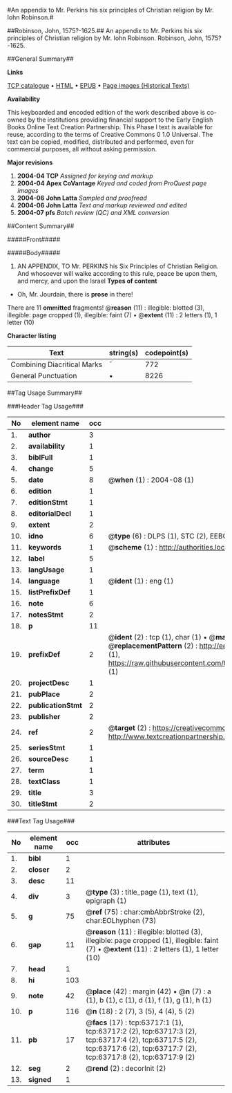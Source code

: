 #An appendix to Mr. Perkins his six principles of Christian religion by Mr. Iohn Robinson.#

##Robinson, John, 1575?-1625.##
An appendix to Mr. Perkins his six principles of Christian religion by Mr. Iohn Robinson.
Robinson, John, 1575?-1625.

##General Summary##

**Links**

[TCP catalogue](http://www.ota.ox.ac.uk/tcp/)  • 
[HTML](http://tei.it.ox.ac.uk/tcp/Texts-HTML/free/A57/A57456.html)  • 
[EPUB](http://tei.it.ox.ac.uk/tcp/Texts-EPUB/free/A57/A57456.epub) • 
[Page images (Historical Texts)](https://data.historicaltexts.jisc.ac.uk/view?pubId=eebo-12579783e&pageId=eebo-12579783e-63717-1)

**Availability**

This keyboarded and encoded edition of the
	       work described above is co-owned by the institutions
	       providing financial support to the Early English Books
	       Online Text Creation Partnership. This Phase I text is
	       available for reuse, according to the terms of Creative
	       Commons 0 1.0 Universal. The text can be copied,
	       modified, distributed and performed, even for
	       commercial purposes, all without asking permission.

**Major revisions**

1. __2004-04__ __TCP__ *Assigned for keying and markup*
1. __2004-04__ __Apex CoVantage__ *Keyed and coded from ProQuest page images*
1. __2004-06__ __John Latta__ *Sampled and proofread*
1. __2004-06__ __John Latta__ *Text and markup reviewed and edited*
1. __2004-07__ __pfs__ *Batch review (QC) and XML conversion*

##Content Summary##

#####Front#####

#####Body#####

1. AN APPENDIX, TO Mr. PERKINS his Six Principles of Christian Religion.
And whosoever will walke according to this rule, peace be upon them, and mercy, and upon the Israel 
**Types of content**

  * Oh, Mr. Jourdain, there is **prose** in there!

There are 11 **ommitted** fragments! 
 @__reason__ (11) : illegible: blotted (3), illegible: page cropped (1), illegible: faint (7)  •  @__extent__ (11) : 2 letters (1), 1 letter (10)

**Character listing**


|Text|string(s)|codepoint(s)|
|---|---|---|
|Combining             Diacritical Marks|̄|772|
|General Punctuation|•|8226|

##Tag Usage Summary##

###Header Tag Usage###

|No|element name|occ|attributes|
|---|---|---|---|
|1.|__author__|3||
|2.|__availability__|1||
|3.|__biblFull__|1||
|4.|__change__|5||
|5.|__date__|8| @__when__ (1) : 2004-08 (1)|
|6.|__edition__|1||
|7.|__editionStmt__|1||
|8.|__editorialDecl__|1||
|9.|__extent__|2||
|10.|__idno__|6| @__type__ (6) : DLPS (1), STC (2), EEBO-CITATION (1), OCLC (1), VID (1)|
|11.|__keywords__|1| @__scheme__ (1) : http://authorities.loc.gov/ (1)|
|12.|__label__|5||
|13.|__langUsage__|1||
|14.|__language__|1| @__ident__ (1) : eng (1)|
|15.|__listPrefixDef__|1||
|16.|__note__|6||
|17.|__notesStmt__|2||
|18.|__p__|11||
|19.|__prefixDef__|2| @__ident__ (2) : tcp (1), char (1)  •  @__matchPattern__ (2) : ([0-9\-]+):([0-9IVX]+) (1), (.+) (1)  •  @__replacementPattern__ (2) : http://eebo.chadwyck.com/downloadtiff?vid=$1&page=$2 (1), https://raw.githubusercontent.com/textcreationpartnership/Texts/master/tcpchars.xml#$1 (1)|
|20.|__projectDesc__|1||
|21.|__pubPlace__|2||
|22.|__publicationStmt__|2||
|23.|__publisher__|2||
|24.|__ref__|2| @__target__ (2) : https://creativecommons.org/publicdomain/zero/1.0/ (1), http://www.textcreationpartnership.org/docs/. (1)|
|25.|__seriesStmt__|1||
|26.|__sourceDesc__|1||
|27.|__term__|1||
|28.|__textClass__|1||
|29.|__title__|3||
|30.|__titleStmt__|2||


###Text Tag Usage###

|No|element name|occ|attributes|
|---|---|---|---|
|1.|__bibl__|1||
|2.|__closer__|2||
|3.|__desc__|11||
|4.|__div__|3| @__type__ (3) : title_page (1), text (1), epigraph (1)|
|5.|__g__|75| @__ref__ (75) : char:cmbAbbrStroke (2), char:EOLhyphen (73)|
|6.|__gap__|11| @__reason__ (11) : illegible: blotted (3), illegible: page cropped (1), illegible: faint (7)  •  @__extent__ (11) : 2 letters (1), 1 letter (10)|
|7.|__head__|1||
|8.|__hi__|103||
|9.|__note__|42| @__place__ (42) : margin (42)  •  @__n__ (7) : a (1), b (1), c (1), d (1), f (1), g (1), h (1)|
|10.|__p__|116| @__n__ (18) : 2 (7), 3 (5), 4 (4), 5 (2)|
|11.|__pb__|17| @__facs__ (17) : tcp:63717:1 (1), tcp:63717:2 (2), tcp:63717:3 (2), tcp:63717:4 (2), tcp:63717:5 (2), tcp:63717:6 (2), tcp:63717:7 (2), tcp:63717:8 (2), tcp:63717:9 (2)|
|12.|__seg__|2| @__rend__ (2) : decorInit (2)|
|13.|__signed__|1||
